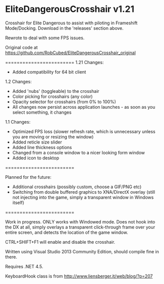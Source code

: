 EliteDangerousCrosshair v1.21
=======================

Crosshair for Elite Dangerous to assist with piloting in Frameshift Mode/Docking. Download in the 'releases' section above.

Rewrote to deal with some FPS issues.

Original code at https://github.com/RobCubed/EliteDangerousCrosshair_original

========================
1.21 Changes:

 - Added compatibility for 64 bit client

1.2 Changes:

 - Added 'nubs' (toggleable) to the crosshair
 - Color picking for crosshairs (any color)
 - Opacity selector for crosshairs (from 0% to 100%)
 - All changes now persist across application launches - as soon as you select something, it changes

1.1 Changes:

- Optimized FPS loss (slower refresh rate, which is unnecessary unless you are moving or resizing the window)
- Added reticle size slider
- Added line thickness options
- Changed from a console window to a nicer looking form window
- Added icon to desktop

========================

Planned for the future:

- Additional crosshairs (possibly custom, choose a GIF/PNG etc)
- Switching from double buffered graphics to XNA/DirectX overlay (still not injecting into the game, simply a transparent window in Windows itself)

========================

Work in progress. ONLY works with Windowed mode. Does not hook into the DX at all, simply overlays a transparent click-through frame over your entire screen, and detects the location of the game window.

CTRL+SHIFT+F1 will enable and disable the crosshair.

Written using Visual Studio 2013 Community Edition, should compile fine in there.

Requires .NET 4.5.

KeyboardHook class is from http://www.liensberger.it/web/blog/?p=207
